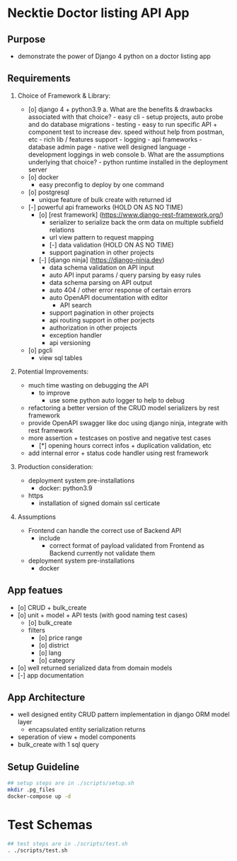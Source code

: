 # Necktie Doctor listing API App

## Purpose
- demonstrate the power of Django 4 python on a doctor listing app

## Requirements
1. Choice of Framework & Library:
    - [o] django 4 + python3.9
        a. What are the benefits & drawbacks associated with that choice?
            - easy cli
                - setup projects, auto probe and do database migrations
                - testing
                    - easy to run specific API + component test to increase dev. speed without help from postman, etc
            - rich lib / features support
                - logging
                - api frameworks
                - database admin page
            - native well designed language
            - development loggings in web console
        b. What are the assumptions underlying that choice?
            - python runtime installed in the deployment server
    - [o] docker
        - easy preconfig to deploy by one command
    - [o] postgresql
        - unique feature of bulk create with returned id
    - [-] powerful api frameworks (HOLD ON AS NO TIME)
        - [o] [rest framework] (https://www.django-rest-framework.org/)
            - serializer to serialize back the orm data on multiple subfield relations
            - url view pattern to request mapping
            - [-] data validation (HOLD ON AS NO TIME)
            - support pagination in other projects
        - [-] [django ninja] (https://django-ninja.dev)
            - data schema validation on API input
            - auto API input params / query parsing by easy rules
            - data schema parsing on API output
            - auto 404 / other error response of certain errors
            - auto OpenAPI documentation with editor
                - API search
            - support pagination in other projects
            - api routing support in other porjects
            - authorization in other projects
            - exception handler
            - api versioning
    - [o] pgcli
        - view sql tables

2. Potential Improvements:
    - much time wasting on debugging the API
        - to improve
            - use some python auto logger to help to debug
    - refactoring a better version of the CRUD model serializers by rest framework
    - provide OpenAPI swagger like doc using django ninja, integrate with rest framework
    - more assertion + testcases on postive and negative test cases
        - [*] opening hours correct infos + duplication validation, etc
    - add internal error + status code handler using rest framework

3. Production consideration:
    - deployment system pre-installations
        - docker: python3.9
    - https
        - installation of signed domain ssl certicate

4. Assumptions
    - Frontend can handle the correct use of Backend API
        - include
            - correct format of payload validated from Frontend as Backend currently not validate them
    - deployment system pre-installations
        - docker

## App featues
- [o] CRUD + bulk_create
- [o] unit + model + API tests (with good naming test cases)
    - [o] bulk_create
    - filters
        - [o] price range
        - [o] district
        - [o] lang
        - [o] category
- [o] well returned serialized data from domain models
- [-] app documentation

## App Architecture
- well designed entity CRUD pattern implementation in django ORM model layer
    - encapsulated entity serialization returns
- seperation of view + model components
- bulk_create with 1 sql query

## Setup Guideline
```sh
## setup steps are in ./scripts/setup.sh
mkdir .pg_files
docker-compose up -d
```

# Test Schemas
```sh
## test steps are in ./scripts/test.sh
. ./scripts/test.sh
```